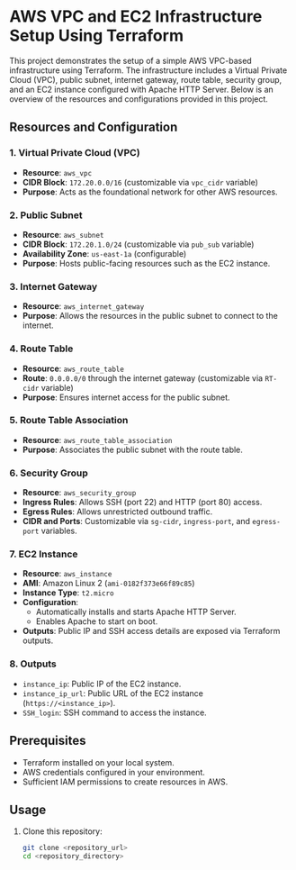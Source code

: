# AWS VPC and EC2 Infrastructure Setup Using Terraform

This project demonstrates the setup of a simple AWS VPC-based infrastructure using Terraform. The infrastructure includes a Virtual Private Cloud (VPC), public subnet, internet gateway, route table, security group, and an EC2 instance configured with Apache HTTP Server. Below is an overview of the resources and configurations provided in this project.

## Resources and Configuration

### 1. **Virtual Private Cloud (VPC)**
- **Resource**: `aws_vpc`
- **CIDR Block**: `172.20.0.0/16` (customizable via `vpc_cidr` variable)
- **Purpose**: Acts as the foundational network for other AWS resources.

### 2. **Public Subnet**
- **Resource**: `aws_subnet`
- **CIDR Block**: `172.20.1.0/24` (customizable via `pub_sub` variable)
- **Availability Zone**: `us-east-1a` (configurable)
- **Purpose**: Hosts public-facing resources such as the EC2 instance.

### 3. **Internet Gateway**
- **Resource**: `aws_internet_gateway`
- **Purpose**: Allows the resources in the public subnet to connect to the internet.

### 4. **Route Table**
- **Resource**: `aws_route_table`
- **Route**: `0.0.0.0/0` through the internet gateway (customizable via `RT-cidr` variable)
- **Purpose**: Ensures internet access for the public subnet.

### 5. **Route Table Association**
- **Resource**: `aws_route_table_association`
- **Purpose**: Associates the public subnet with the route table.

### 6. **Security Group**
- **Resource**: `aws_security_group`
- **Ingress Rules**: Allows SSH (port 22) and HTTP (port 80) access.
- **Egress Rules**: Allows unrestricted outbound traffic.
- **CIDR and Ports**: Customizable via `sg-cidr`, `ingress-port`, and `egress-port` variables.

### 7. **EC2 Instance**
- **Resource**: `aws_instance`
- **AMI**: Amazon Linux 2 (`ami-0182f373e66f89c85`)
- **Instance Type**: `t2.micro`
- **Configuration**:
  - Automatically installs and starts Apache HTTP Server.
  - Enables Apache to start on boot.
- **Outputs**: Public IP and SSH access details are exposed via Terraform outputs.

### 8. **Outputs**
- `instance_ip`: Public IP of the EC2 instance.
- `instance_ip_url`: Public URL of the EC2 instance (`https://<instance_ip>`).
- `SSH_login`: SSH command to access the instance.

## Prerequisites
- Terraform installed on your local system.
- AWS credentials configured in your environment.
- Sufficient IAM permissions to create resources in AWS.

## Usage
1. Clone this repository:
   ```bash
   git clone <repository_url>
   cd <repository_directory>

